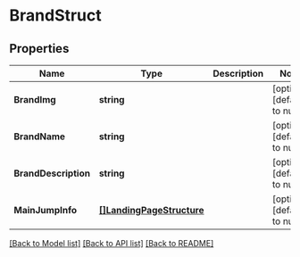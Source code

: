 # BrandStruct

## Properties
Name | Type | Description | Notes
------------ | ------------- | ------------- | -------------
**BrandImg** | **string** |  | [optional] [default to null]
**BrandName** | **string** |  | [optional] [default to null]
**BrandDescription** | **string** |  | [optional] [default to null]
**MainJumpInfo** | [**[]LandingPageStructure**](landing_page_structure.md) |  | [optional] [default to null]

[[Back to Model list]](../README.md#documentation-for-models) [[Back to API list]](../README.md#documentation-for-api-endpoints) [[Back to README]](../README.md)


